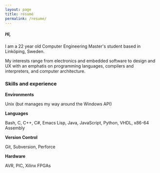 ```yaml
---
layout: page
title: résumé 
permalink: /resume/
---
```


##### Hi,

I am a 22 year old Computer Engineering Master's student based in Linköping, Sweden.

My interests range from electronics and embedded software to design and UX with an emphatis on programming languages, compilers and interpreters, and computer architecture.

### Skills and experience

**Environments**

Unix (but manages my way around the Windows API)

**Languages**

Bash, C, C++, C#, Emacs Lisp, Java, JavaScript, Python, VHDL, x86-64 Assembly

**Version Control**

Git, Subversion, Perforce

**Hardware**

AVR, PIC, Xilinx FPGAs
